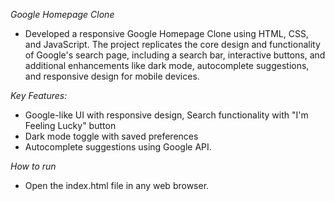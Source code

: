 *Google Homepage Clone* 
- Developed a responsive Google Homepage Clone using HTML, CSS, and JavaScript. The project replicates the core design and functionality of Google's search page, including a search bar, interactive buttons, and additional enhancements like dark mode, autocomplete suggestions, and responsive design for mobile devices.

*Key Features:*
- Google-like UI with responsive design, Search functionality with "I'm Feeling Lucky" button
- Dark mode toggle with saved preferences
- Autocomplete suggestions using Google API.

*How to run*
- Open the index.html file in any web browser.

